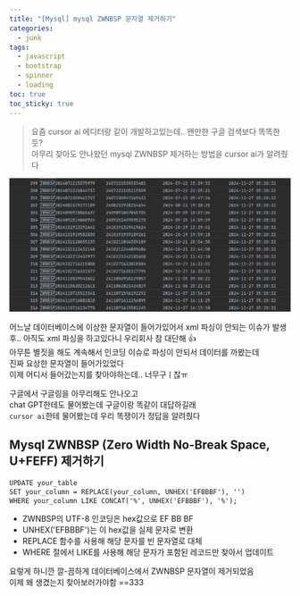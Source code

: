 ```yaml
---
title: "[Mysql] mysql ZWNBSP 문자열 제거하기"
categories:
  - junk
tags:
  - javascript
  - bootstrap
  - spinner
  - loading
toc: true
toc_sticky: true
---
```

  
> 요즘 cursor ai 에디터랑 같이 개발하고있는데.. 왠만한 구글 검색보다 똑똑한듯?   
> 아무리 찾아도 안나왔던 mysql ZWNBSP 제거하는 방법을 cursor ai가 알려줬다

![img.png](/assets/images/junk/img.png)

어느날 데이터베이스에 이상한 문자열이 들어가있어서 xml 파싱이 안되는 이슈가 발생   
후.. 아직도 xml 파싱을 하고있다니 우리회사 참 대단해 👍   
아무튼 별짓을 해도 계속해서 인코딩 이슈로 파싱이 안되서 데이터를 까봤는데   
진짜 요상한 문자열이 들어가있었다   
이제 어디서 들어갔는지를 찾아야하는데.. 너무구ㅣ찮ㅠ   

구글에서 구글링을 아무리해도 안나오고    
chat GPT한테도 물어봤는데 구글이랑 똑같이 대답하길래   
`cursor ai`한테 물어봤는데 우리 똑쟁이가 정답을 알려줬다

## Mysql ZWNBSP (Zero Width No-Break Space, U+FEFF) 제거하기
```mysql
UPDATE your_table
SET your_column = REPLACE(your_column, UNHEX('EFBBBF'), '')
WHERE your_column LIKE CONCAT('%', UNHEX('EFBBBF'), '%');
```

* ZWNBSP의 UTF-8 인코딩은 hex값으로 EF BB BF
* UNHEX('EFBBBF')는 이 hex값을 실제 문자로 변환
* REPLACE 함수를 사용해 해당 문자를 빈 문자열로 대체
* WHERE 절에서 LIKE를 사용해 해당 문자가 포함된 레코드만 찾아서 업데이트

요렇게 하니깐 깔-끔하게 데이터베이스에서 ZWNBSP 문자열이 제거되었음   
이제 왜 생겼는지 찾아보러가야함 ==333
